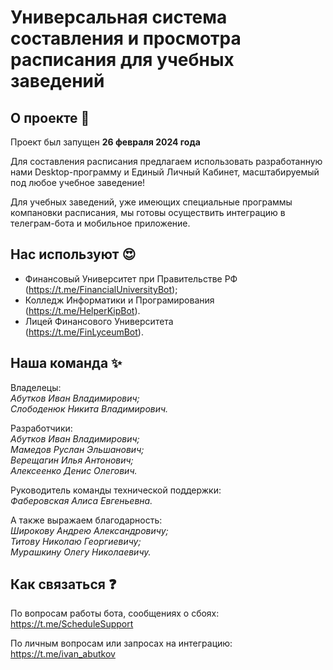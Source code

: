 # Универсальная система составления и просмотра расписания для учебных заведений

## О проекте 🚀
Проект был запущен **26 февраля 2024 года**

Для составления расписания предлагаем использовать разработанную нами Desktop-программу и Единый Личный Кабинет, масштабируемый под любое учебное заведение!

Для учебных заведений, уже имеющих специальные программы компановки расписания, мы готовы осуществить интеграцию в телеграм-бота и мобильное приложение.

## Нас используют 😍
- Финансовый Университет при Правительстве РФ\
(https://t.me/FinancialUniversityBot);
- Колледж Информатики и Програмирования\
(https://t.me/HelperKipBot).
- Лицей Финансового Университета\
(https://t.me/FinLyceumBot).

## Наша команда ✨
Владелецы:\
*Абутков Иван Владимирович;*\
*Слободенюк Никита Владимирович.*

Разработчики:\
*Абутков Иван Владимирович;*\
*Мамедов Руслан Эльшанович;*\
*Верещагин Илья Антонович;*\
*Алексеенко Денис Олегович.*

Руководитель команды технической поддержки:\
*Фаберовская Алиса Евгеньевна.*

А также выражаем благодарность:\
*Широкову Андрею Александровичу;*\
*Титову Николаю Георгиевичу;*\
*Мурашкину Олегу Николаевичу.*

## Как связаться ❓
По вопросам работы бота, сообщениях о сбоях:\
https://t.me/ScheduleSupport

По личным вопросам или запросах на интеграцию:\
https://t.me/ivan_abutkov
